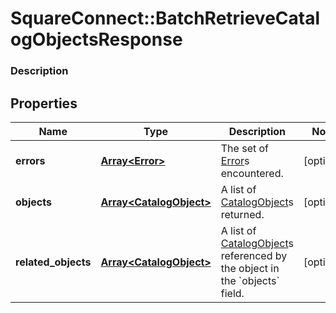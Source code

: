 # SquareConnect::BatchRetrieveCatalogObjectsResponse

### Description



## Properties
Name | Type | Description | Notes
------------ | ------------- | ------------- | -------------
**errors** | [**Array&lt;Error&gt;**](Error.md) | The set of [Error](#type-error)s encountered. | [optional] 
**objects** | [**Array&lt;CatalogObject&gt;**](CatalogObject.md) | A list of [CatalogObject](#type-catalogobject)s returned. | [optional] 
**related_objects** | [**Array&lt;CatalogObject&gt;**](CatalogObject.md) | A list of [CatalogObject](#type-catalogobject)s referenced by the object in the &#x60;objects&#x60; field. | [optional] 



